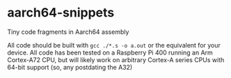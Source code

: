 # aarch64-snippets
Tiny code fragments in Aarch64 assembly

All code should be built with `gcc ./*.s -o a.out` or the equivalent for your device. All code has been tested on a Raspberry Pi 400 running an Arm Cortex-A72 CPU, but will likely work on arbitrary Cortex-A series CPUs with 64-bit support (so, any postdating the A32)
